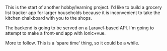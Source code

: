 This is the start of another hobby/learning project. I'd like to build a grocery list tracker app for larger households because it is inconvenient to take the kitchen chalkboard with you to the shops. 

The backend is going to be served on a Laravel-based API. I'm going to attempt to make a front-end app with Ionic+vue.

More to follow. This is a 'spare time' thing, so it could be a while. 
